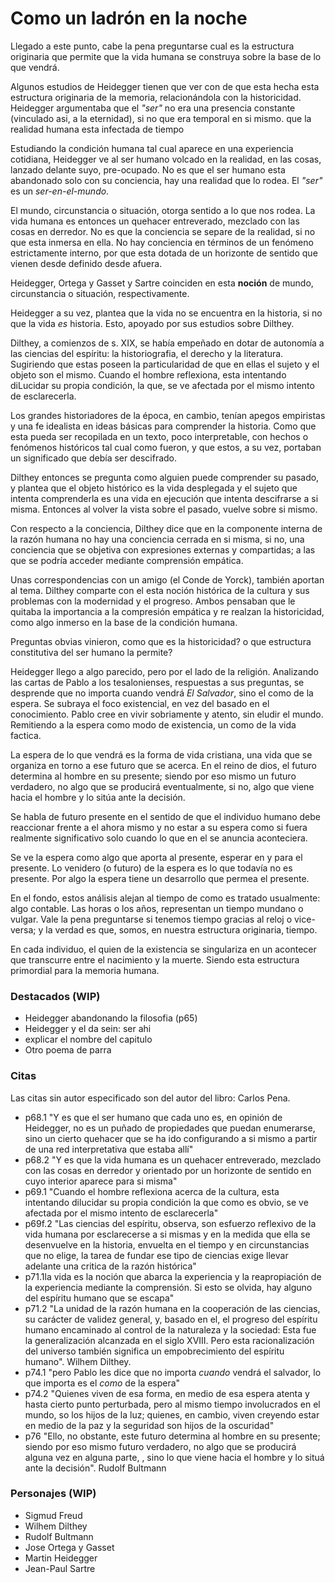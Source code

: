 # Como un ladrón en la noche

Llegado a este punto, cabe la pena preguntarse cual es la estructura originaria que permite que la vida humana se construya sobre la base de lo que vendrá.

Algunos estudios de Heidegger tienen que ver con de que esta hecha esta estructura originaria de la memoria, relacionándola con la historicidad. Heidegger argumentaba que el *"ser"* no era una presencia constante (vinculado asi, a la eternidad), si no que era temporal en si mismo. que la realidad humana esta infectada de tiempo

<!-- Heidegger y sus investigación con respecto al tiempo -->
Estudiando la condición humana tal cual aparece en una experiencia cotidiana, Heidegger ve al ser humano volcado en la realidad, en las cosas, lanzado delante suyo, pre-ocupado. No es que el ser humano esta abandonado solo con su conciencia, hay una realidad que lo rodea. El *"ser"* es un *ser-en-el-mundo*.

El mundo, circunstancia o situación, otorga sentido a lo que nos rodea. La vida humana es entonces un quehacer entreverado, mezclado con las cosas en derredor. No es que la conciencia se separe de la realidad, si no que esta inmersa en ella. No hay conciencia en términos de un fenómeno estrictamente interno, por que esta dotada de un horizonte de sentido que vienen desde definido desde afuera.  

Heidegger, Ortega y Gasset y Sartre coinciden en esta **noción** de mundo, circunstancia o situación, respectivamente.

Heidegger a su vez, plantea que la vida no se encuentra en la historia, si no que la vida *es* historia. Esto, apoyado por sus estudios sobre Dilthey.

<!-- Estudios de Dilthey -->
Dilthey, a comienzos de s. XIX, se había empeñado en dotar de autonomía a las ciencias del espíritu: la historiografia, el derecho y la literatura. Sugiriendo que estas poseen la particularidad de que en ellas el sujeto y el objeto son el mismo. Cuando el hombre reflexiona, esta intentando diLucidar su propia condición, la que, se ve afectada por el mismo intento de esclarecerla.

Los grandes historiadores de la época, en cambio, tenían apegos empiristas y una fe idealista en ideas básicas para comprender la historia. Como que esta pueda ser recopilada en un texto, poco interpretable, con hechos o fenómenos históricos tal cual como fueron, y que estos, a su vez, portaban un significado que debía ser descifrado.

Dilthey entonces se pregunta como alguien puede comprender su pasado, y plantea que el objeto histórico es la vida desplegada y el sujeto que intenta comprenderla es una vida en ejecución que intenta descifrarse a si misma. Entonces al volver la vista sobre el pasado, vuelve sobre si  mismo.

Con respecto a la conciencia, Dilthey dice que en la componente interna de la razón humana no hay una conciencia cerrada en si misma, si no, una conciencia que se objetiva con expresiones externas y compartidas; a las que se podría acceder mediante comprensión empática.

Unas correspondencias con un amigo (el Conde de Yorck), también aportan al tema. Dilthey comparte con el esta noción histórica de la cultura y sus problemas con la modernidad y el progreso. Ambos pensaban que le quitaba la importancia a la compresión empática y re realzan la historicidad, como algo inmerso en la base de la condición humana. 

Preguntas obvias vinieron, como que es la historicidad? o que estructura constitutiva del ser humano la permite?

Heidegger llego a algo parecido, pero por el lado de la religión. Analizando las cartas de Pablo a los tesalonienses, respuestas a sus preguntas, se desprende que no importa cuando vendrá *El Salvador*, sino el como de la espera. Se subraya el foco existencial, en vez del basado en el conocimiento. Pablo cree en vivir sobriamente y atento, sin eludir el mundo. Remitiendo a la espera como modo de existencia, un como de la vida factica. 

La espera de lo que vendrá es la forma de vida cristiana, una vida que se organiza en torno a ese futuro que se acerca. En el reino de dios, el futuro determina al hombre en su presente; siendo por eso mismo un futuro verdadero, no algo que se producirá eventualmente, si no, algo que viene hacia el hombre y lo sitúa ante la decisión. 

Se habla de futuro presente en el sentido de que el individuo humano debe reaccionar frente a el ahora mismo y no estar a su espera como si fuera realmente significativo solo cuando lo que en el se anuncia aconteciera. 

Se ve la espera como algo que aporta al presente, esperar en y para el presente. Lo venidero (o futuro) de la espera es lo que todavía no es presente. Por algo la espera tiene un desarrollo que permea el presente.

En el fondo, estos análisis alejan al tiempo de como es tratado usualmente: algo contable. Las horas o los años, representan un tiempo mundano o vulgar. Vale la pena preguntarse si tenemos tiempo gracias al reloj o vice-versa; y la verdad es que, somos, en nuestra estructura originaria, tiempo.

En cada individuo, el quien de la existencia se singulariza en un acontecer que transcurre entre el nacimiento y la muerte. Siendo esta estructura primordial para la memoria humana.

### Destacados (WIP)
- Heidegger abandonando la filosofia (p65)
- Heidegger y el da sein: ser ahi
- explicar el nombre del capitulo
- Otro poema de parra

### Citas
Las citas sin autor especificado son del autor del libro: Carlos Pena. 

- p68.1 "Y es que el ser humano que cada uno es, en opinión de Heidegger, no es un puñado de propiedades que puedan enumerarse, sino un cierto quehacer que se ha ido configurando a si mismo a partir de una red interpretativa que estaba allí" 
- p68.2 "Y es que la vida humana es un quehacer entreverado, mezclado con las cosas en derredor y orientado por un horizonte de sentido en cuyo interior aparece para si misma"
- p69.1 "Cuando el hombre reflexiona acerca de la cultura, esta intentando dilucidar su propia condición la que como es obvio, se ve afectada por el mismo intento de esclarecerla"
- p69f.2 "Las ciencias del espíritu, observa, son esfuerzo reflexivo de la vida humana por esclarecerse a si mismas y en la medida que ella se desenvuelve en la historia, envuelta en el tiempo y en circunstancias que no elige, la tarea de fundar ese tipo de ciencias exige llevar adelante una critica de la razón histórica" 
- p71.1la vida es la noción que abarca la experiencia y la reapropiación de la experiencia mediante la comprensión. Si esto se olvida, hay alguno del espíritu humano que se escapa"
- p71.2 "La unidad de la razón humana en la cooperación de las ciencias, su carácter de validez general, y, basado en el, el progreso del espíritu humano encaminado al control de la naturaleza y la sociedad: Esta fue la generalización alcanzada en el siglo XVIII. Pero esta racionalización del universo también significa un empobrecimiento del espíritu humano". Wilhem Dilthey.
- p74.1 "pero Pablo les dice que no importa *cuando* vendrá el salvador, lo que importa es el *como* de la espera"
- p74.2 "Quienes viven de esa forma, en medio de esa espera atenta y hasta cierto punto perturbada, pero al mismo tiempo involucrados en el mundo, so los hijos de la luz; quienes, en cambio, viven creyendo estar en medio de la paz y la seguridad son hijos de la oscuridad"
- p76 "Ello, no obstante, este futuro determina al hombre en su presente; siendo por eso mismo futuro verdadero, no algo que se producirá alguna vez en alguna parte, , sino lo que viene hacia el hombre y lo situá ante la decisión". Rudolf Bultmann

### Personajes (WIP)
- Sigmud Freud
- Wilhem Dilthey
- Rudolf Bultmann
- Jose Ortega y Gasset
- Martin Heidegger
- Jean-Paul Sartre
  